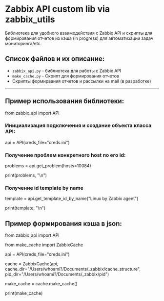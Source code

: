 # Zabbix API custom lib via zabbix_utils 

Библиотека для удобного взаимодействия c Zabbix API и скрипты для формирования отчетов из кэша (in progress) для автоматизации задач мониторинга/etc.

##  Список файлов и их описание:

- `zabbix_api.py` - библиотека для работы с Zabbix API 
- `make_cache.py` - Скрипт для формирования отчетов
- Скрипты формирвания отчетов и рассылки на mail (в разработке)

_____________________

## Пример использования библиотеки:

from zabbix_api import API

### Инициализация подключения и создание объекта класса API:
api = API(creds_file="creds.ini")

### Получение проблем конкретного host по его id:
problems = api.get_problem(hosts=10084)

print(problems, "\n") 

### Получение id template by name
template = api.get_template_id_by_name("Linux by Zabbix agent")

print(template, "\n")


## Пример формирования кэша в json:
from zabbix_api import API

from make_cache import ZabbixCache



api = API(creds_file="creds.ini")

cache = ZabbixCache(api, cache_dir="/Users/whoami?/Documents/_zabbix/cache_structure", pid_dir="/Users/whoami?/Documents/_zabbix/pid")


make_cache = cache.make_cache()

print(make_cache)
